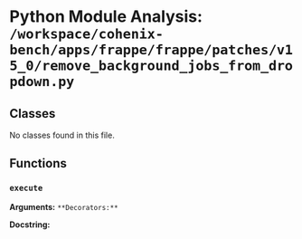 # Python Module Analysis: `/workspace/cohenix-bench/apps/frappe/frappe/patches/v15_0/remove_background_jobs_from_dropdown.py`

## Classes

No classes found in this file.


## Functions

### `execute`
**Arguments:** ``
**Decorators:** ``

**Docstring:**
```

```

